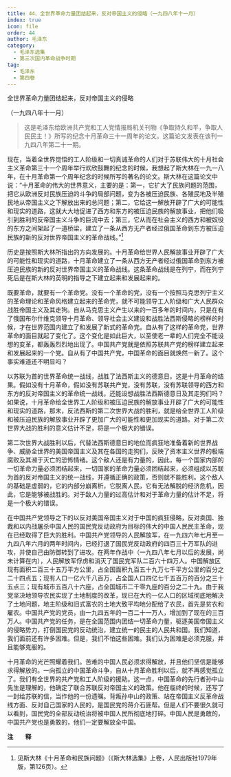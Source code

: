 ```yaml
---
title: 44、全世界革命力量团结起来，反对帝国主义的侵略（一九四八年十一月）
index: true
icon: file
order: 44
author: 毛泽东
category:
  - 毛泽东选集
  - 第三次国内革命战争时期
tag:
  - 毛泽东
  - 第四卷
---
```


全世界革命力量团结起来，反对帝国主义的侵略

（一九四八年十一月）

>这是毛泽东给欧洲共产党和工人党情报局机关刊物《争取持久和平，争取人民民主！》所写的纪念十月革命三十一周年的论文。这篇论文发表在该刊一九四八年第二十一期。

现在，当着全世界觉悟的工人阶级和一切真诚革命的人们对于苏联伟大的十月社会主义革命第三十一个周年举行欢欣鼓舞的纪念的时候，我想起了斯大林在一九一八年，在十月革命第一个周年纪念的时候所写的著名的论文。斯大林在这篇论文中说：“十月革命的伟大的世界意义，主要的是：第一，它扩大了民族问题的范围，把它从欧洲反对民族压迫的斗争的局部问题，变为各被压迫民族、各殖民地及半殖民地从帝国主义之下解放出来的总问题；第二，它给这一解放开辟了广大的可能性和现实的道路，这就大大地促进了西方和东方的被压迫民族的解放事业，把他们吸引到胜利的反帝国主义斗争的巨流中去；第三，它从而在社会主义的西方和被奴役的东方之间架起了一道桥梁，建立了一条从西方无产者经过俄国革命到东方被压迫民族的新的反对世界帝国主义的革命战线。”[^1]

历史是按照斯大林所指出的方向发展的。十月革命给世界人民解放事业开辟了广大的可能性和现实的道路，十月革命建立了一条从西方无产者经过俄国革命到东方被压迫民族的新的反对世界帝国主义的革命战线。这条革命战线是在列宁，而在列宁死后是在斯大林的英明的指导之下建立起来和发展起来的。

既要革命，就要有一个革命党。没有一个革命的党，没有一个按照马克思列宁主义的革命理论和革命风格建立起来的革命党，就不可能领导工人阶级和广大人民群众战胜帝国主义及其走狗。自从马克思主义产生以来的一百多年的时间内，只是在有了俄国布尔什维克领导十月革命、领导社会主义建设和战胜法西斯侵略的榜样的时候，才在世界范围内建立了和发展了新式的革命党。自从有了这样的革命党，世界革命的面目就起了变化了。这个变化是如此巨大，以至使老一辈的人们完全不能设想的变革，都轰轰烈烈地出现了。中国共产党就是依照苏联共产党的榜样建立起来和发展起来的一个党。自从有了中国共产党，中国革命的面目就焕然一新了。这个事实难道还不明显吗？

以苏联为首的世界革命统一战线，战胜了法西斯主义的德意日。这是十月革命的结果。假如没有十月革命，假如没有苏联共产党，没有苏联，没有苏联领导的西方和东方的反对帝国主义的革命统一战线，还能设想战胜法西斯德意日及其走狗们吗？如果说，十月革命给全世界工人阶级和被压迫民族的解放事业开辟了广大的可能性和现实的道路，那末，反法西斯的第二次世界大战的胜利，就是给全世界工人阶级和被压迫民族的解放事业开辟了更加广大的可能性和更加现实的道路。对于第二次世界大战的胜利的意义估计不足，将是一个极大的错误。

第二次世界大战胜利以后，代替法西斯德意日的地位而疯狂地准备着新的世界战争、威胁全世界的美国帝国主义及其在各国的走狗们，反映了资本主义世界的极端腐败及其濒于灭亡的恐怖情绪。这个敌人还是有力量的，因此，每一个国家内部的一切革命力量必须团结起来，一切国家的革命力量必须团结起来，必须组成以苏联为首的反对帝国主义的统一战线，并遵循正确的政策，否则就不能胜利。这个敌人的基础是虚弱的，它的内部分崩离析，它脱离人民，它有无法解脱的经济危机，因此，它是能够被战胜的。对于敌人力量的过高估计和对于革命力量的估计不足，将是一个极大的错误。

在中国共产党领导之下的以反对美国帝国主义对于中国的疯狂侵略，反对卖国、独裁和以内战屠杀中国人民的国民党反动政府为目标的伟大的中国人民民主革命，现在已经取得了巨大的胜利。中国共产党领导的人民解放军，在一九四六年七月至一九四八年六月的两年时间内，已经打退了国民党反动政府的四百三十万军队的进攻，并使自己由防御转到了进攻。在两年作战中（一九四八年七月以后的发展，尚未计算在内），人民解放军俘虏和消灭了国民党军队二百六十四万人。中国解放区现有面积二百三十五万平方公里，占全国面积九百五十九万七千平方公里的百分之二十四点五；现有人口一亿六千八百万，占全国人口四亿七千五百万的百分之三十五点三；现有城市五百八十六座，占全国城市二千零九座的百分之二十九。由于我党坚决地领导农民实现了土地制度的改革，现已在大约一亿人口的区域彻底地解决了土地问题，地主阶级和旧式富农的土地大致平均地分配给了农民，首先是贫农和雇农。中国共产党的党员，由一九四五年的一百二十一万人，增加到了现在的三百万人。中国共产党的任务，是在全国范围内团结一切革命力量，驱逐美国帝国主义的侵略势力，打倒国民党的反动统治，建立统一的民主的人民共和国。我们知道，我们面前还有许多困难。但是，我们不怕这些困难。我们认为困难是必须克服，并且能够克服的。

十月革命的光芒照耀着我们。苦难的中国人民必须求得解放，并且他们坚信是能够求得解放的。一向孤立的中国革命斗争，自从十月革命胜利以后，就不再感觉孤立了。我们有全世界的共产党和工人阶级的援助。这一点，中国革命的先行者孙中山先生是理解的，他确定了联合苏联反对帝国主义的政策。他在临终的时候，还写了一封给苏联的信，当作他的一份遗嘱。背叛孙中山的政策、站在帝国主义反革命战线方面、反对自己国家的人民的，是国民党的蒋介石匪帮。但是人们不要很久就可以看到，国民党的全部反动统治将被中国人民所彻底地打碎。中国人民是勇敢的，中国共产党也是勇敢的，他们一定要解放全中国。

**注　　释**  

[^1]: 见斯大林《十月革命和民族问题》（《斯大林选集》上卷，人民出版社1979年版，第126页）。
